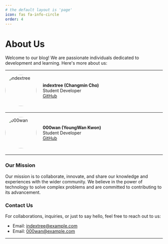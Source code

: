 ```yaml
---
# the default layout is 'page'
icon: fas fa-info-circle
order: 4
---
```


# About Us

Welcome to our blog! We are passionate individuals dedicated to development and learning. Here's more about us:

---

<div style="display: flex; align-items: center; margin-bottom: 20px;">
  <img src="https://github.com/indextree.png" alt="indextree" style="width: 100px; height: 100px; margin-right: 20px; border-radius: 50%;">
  <div>
    <strong>indextree (Changmin Cho)</strong><br>
    <span>Student Developer</span><br>
    <a href="https://github.com/indextree">GitHub</a>
  </div>
</div>

---

<div style="display: flex; align-items: center; margin-bottom: 20px;">
  <img src="https://github.com/000wan.png" alt="000wan" style="width: 100px; height: 100px; margin-right: 20px; border-radius: 50%;">
  <div>
    <strong>000wan (YoungWan Kwon)</strong><br>
    <span>Student Developer</span><br>
    <a href="https://github.com/000wan">GitHub</a>
  </div>
</div>

---

### Our Mission
Our mission is to collaborate, innovate, and share our knowledge and experiences with the wider community. We believe in the power of technology to solve complex problems and are committed to contributing to its advancement.

### Contact Us
For collaborations, inquiries, or just to say hello, feel free to reach out to us:
- Email: [indextree@example.com](mailto:indextree@example.com)
- Email: [000wan@example.com](mailto:000wan@example.com)

---
